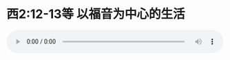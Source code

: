 # 西2:12-13等 以福音为中心的生活

<audio style="width: 100%;" preload="false" controls controlslist="nodownload"><source src="//cdn.wechat.edu.pl/audio/mp3/old/27343.mp3" type="audio/mpeg">Your browser does not support the audio element.</audio>


